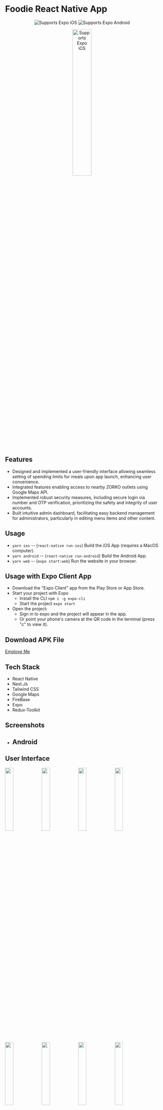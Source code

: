 # Foodie React Native App
 
  <p align="center">
    <!-- iOS -->
    <img alt="Supports Expo iOS" longdesc="Supports Expo iOS" src="https://img.shields.io/badge/iOS-4630EB.svg?style=flat-square&logo=APPLE&labelColor=999999&logoColor=fff" />
    <!-- Android -->
    <img alt="Supports Expo Android" longdesc="Supports Expo Android" src="https://img.shields.io/badge/Android-4630EB.svg?style=flat-square&logo=ANDROID&labelColor=A4C639&logoColor=fff" />
  </p>
</p>

<p align="center">
    <img alt="Supports Expo iOS" longdesc="Supports Expo iOS" src="https://github.com/ask2901/ZORKO/assets/109283594/c7fa3206-06a2-418c-ae7a-633064e5b707" width="35%"/>
  </p>

## Features

- Designed and implemented a user-friendly interface allowing seamless setting of spending limits for meals upon app launch, enhancing user convenience.
- Integrated features enabling access to nearby ZORKO outlets using Google Maps API.
- Implemented robust security measures, including secure login via number and OTP verification, prioritizing the safety and integrity of user accounts.
- Built intuitive admin dashboard, facilitating easy backend management for administrators, particularly in editing menu items and other content.

## Usage

- `yarn ios` -- (`react-native run-ios`) Build the iOS App (requires a MacOS computer).
- `yarn android` -- (`react-native run-android`) Build the Android App.
- `yarn web` -- (`expo start:web`) Run the website in your browser.

## Usage with Expo Client App

- Download the "Expo Client" app from the Play Store or App Store.
- Start your project with Expo
  - Install the CLI `npm i -g expo-cli`
  - Start the project `expo start`
- Open the project:
  - Sign in to expo and the project will appear in the app.
  - Or point your phone's camera at the QR code in the terminal (press "c" to view it).

## Download APK File

<a href="https://expo.dev/accounts/ask2901/projects/EmployMe/builds/43493da9-6624-48dc-a3da-b2632088b977">Employe Me</a>

## Tech Stack 

- React Native
- Next.Js
- Tailwind CSS
- Google Maps
- FireBase
- Expo
- Redux-Toolkit

## Screenshots
  
- ## Android
## User Interface
<img src="https://github.com/ask2901/ZORKO/assets/109283594/6f794045-e1da-44c8-9fc1-c8c8f9603cf4" width="23%">
<img src="https://github.com/ask2901/ZORKO/assets/109283594/987b1ab9-4c2d-47a2-9d5e-ec3f2f27faee" width="23%">    <img src="https://github.com/ask2901/ZORKO/assets/109283594/d193ac5b-138f-4f6c-a1f8-cb157a499e2b" width="23%">     <img src="https://github.com/ask2901/ZORKO/assets/109283594/5062316a-122e-4def-9863-169f674769d6" width="23%">     <img src="https://github.com/ask2901/ZORKO/assets/109283594/c717196e-7262-4623-bbd3-e7a00f94f40c" width="23%">     <img src="https://github.com/ask2901/ZORKO/assets/109283594/4bf803bf-510c-491b-8796-8dbd46b3b7aa" width="23%">     <img src="https://github.com/ask2901/ZORKO/assets/109283594/2b2c1227-44ac-4a5c-a364-3c934a0f899c" width="23%">     <img src="https://github.com/ask2901/ZORKO/assets/109283594/ed5162f6-4726-4fed-ae5b-39efd0efc1be" width="23%">

## Admin Interface

  <img src="https://github.com/ask2901/ZORKO/assets/109283594/0dceda5f-5d53-4757-ac42-2fe2b350fe29" width="70%">

## Thank You ❤️
